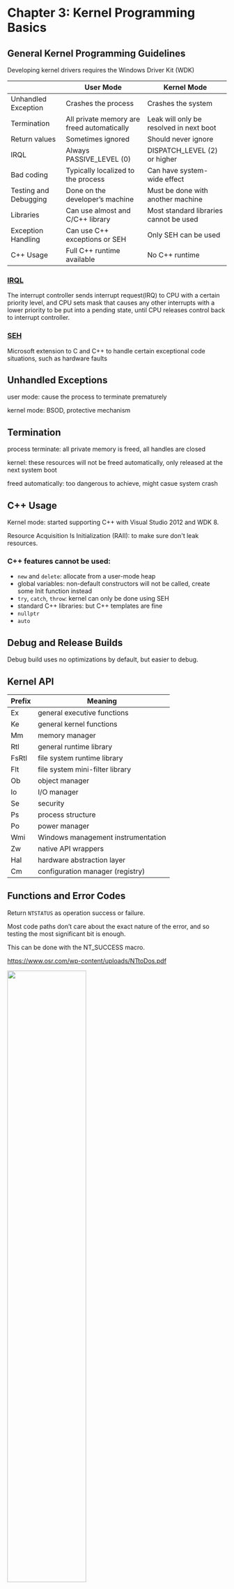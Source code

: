 # Chapter 3: Kernel Programming Basics

## General Kernel Programming Guidelines

Developing kernel drivers requires the Windows Driver Kit (WDK)

||User Mode| Kernel Mode|
| ---- | ---- | ---- |
|Unhandled Exception|Crashes the process|Crashes the system|
|Termination|All private memory are freed automatically|Leak will only be resolved in next boot|
|Return values|Sometimes ignored|Should never ignore|
|IRQL|Always PASSIVE_LEVEL (0)|DISPATCH_LEVEL (2) or higher|
|Bad coding|Typically localized to the process|Can have system-wide effect|
|Testing and Debugging|Done on the developer’s machine|Must be done with another machine|
|Libraries|Can use almost and C/C++ library|Most standard libraries cannot be used|
|Exception Handling|Can use C++ exceptions or SEH|Only SEH can be used|
|C++ Usage|Full C++ runtime available|No C++ runtime|

### [IRQL](https://en.wikipedia.org/wiki/IRQL_(Windows))
The interrupt controller sends interrupt request(IRQ) to CPU with a certain priority level, and CPU sets mask that causes any other interrupts with a lower priority to be put into a pending state, until CPU releases control back to interrupt controller.

### [SEH](https://learn.microsoft.com/en-us/cpp/cpp/structured-exception-handling-c-cpp?view=msvc-170)
Microsoft extension to C and C++ to handle certain exceptional code situations, such as hardware faults

## Unhandled Exceptions
user mode: cause the process to terminate prematurely

kernel mode: BSOD, protective mechanism

## Termination
process terminate: all private memory is freed,
all handles are closed

kernel: these resources will not be freed
automatically, only released at the next system boot

freed automatically: too dangerous to achieve, might casue system crash

## C++ Usage

Kernel mode: started supporting C++ with Visual Studio 2012 and WDK 8.

Resource Acquisition Is Initialization (RAII): to make sure don't leak resources.

### C++ features cannot be used:
- `new` and `delete`: allocate from a user-mode heap
- global variables: non-default constructors will not be called, create some Init function instead 
- `try`, `catch`, `throw`: kernel can only be done using SEH
- standard C++ libraries: but C++ templates are fine
- `nullptr`
- `auto`

## Debug and Release Builds
Debug build uses no optimizations by default, but easier to debug.

## Kernel API
|Prefix|Meaning|
| ---- | ---- |
|Ex|general executive functions|
|Ke|general kernel functions|
|Mm|memory manager|
|Rtl|general runtime library|
|FsRtl|file system runtime library|
|Flt|file system mini-filter library|
|Ob|object manager|
|Io|I/O manager|
|Se|security|
|Ps|process structure|
|Po|power manager|
|Wmi|Windows management instrumentation|
|Zw|native API wrappers|
|Hal|hardware abstraction layer|
|Cm|configuration manager (registry)|

## Functions and Error Codes
Return `NTSTATUS` as operation success or failure.

Most code paths don’t care about the exact nature of the error, and so testing the most significant bit
is enough. 

This can be done with the NT_SUCCESS macro. 

https://www.osr.com/wp-content/uploads/NTtoDos.pdf

<img src="https://github.com/poipoiyo/Demo-image/blob/main/Book-Review/WindowsKernelProgramming/CH3/Win32%20error%20mapping.png" width="60%" />

```C++
NTSTATUS DoWork() {
  NTSTATUS status = CallSomeKernelFunction();
  if(!NT_SUCCESS(Statue)) {
    KdPirnt((L"Error occurred: 0x%08X\n", status));
    return status;
  return STATUS_SUCCESS;
}
```

## Strings
most functions dealing with strings expect a structure of type UNICODE_STRING.

The UNICODE_STRING structure represents a string with its length and maximum length known.

```C++
typedef struct _UNICODE_STRING {
  USHORT Length;
  USHORT MaximumLength;
  PWCH Buffer;
} UNICODE_STRING;
```

Common UNICODE_STRING functions: `RtlInitUnicodeString`, `RtlCopyUnicodeString`, `RtlCompareUnicodeString`, `RtlEqualUnicodeString`, `RtlAppendUnicodeStringToString`

Some well-known string functions: `wcscpy`, `wcscat`, `wcslen`, `wcscpy_s`, `wcschr`, `strcpy`, `strcpy_s`

## Dynamic Memory Allocation
Drivers often need to allocate memory dynamically.

The kernel provides two general memory pools for drivers to use.

- Paged pool - memory pool that can be paged out if required.

- Non Paged Pool - memory pool that is never paged out and is guaranteed to remain in RAM.

Page: is a fixed-length contiguous block of virtual memory, described by a single entry in the page table.

Non-paged pool is a “better” memory pool as it can never incur a page fault.

Useful functions: `ExAllocatePool`, `ExAllocatePoolWithTag`, `ExAllocatePoolWithQuotaTag`, `ExFreePool`

View pool allocations: [Poolmon WDK tool](https://learn.microsoft.com/en-us/windows-hardware/drivers/devtest/poolmon)

Example: [Dynamic Memory Allocation](https://github.com/poipoiyo/Book-Review/blob/main/WindowsKernelProgramming/CH3/Memory%20Allocation.md)

## Lists
The kernel uses circular doubly linked lists in many of its internal data structures.

```C++
typedef struct _LIST_ENTRY {
  struct _LIST_ENTRY *Flink;
  struct _LIST_ENTRY *Blink;
} LIST_ENTRY, *PLIST_ENTRY;
```

<img src="https://github.com/poipoiyo/Demo-image/blob/main/Book-Review/WindowsKernelProgramming/CH3/3-2%20Circular%20linked%20list.png" width="80%" />

### [EPROCESS](https://learn.microsoft.com/en-us/windows-hardware/drivers/kernel/eprocess)
- connected in circular doubly linked list 
- head: stored the kernel variable  `PsActiveProcessHead`).
- member: `ActiveProcessLinks` is of type `LIST_ENTRY`, pointing to the next and previous `LIST_ENTRY` objects
- `CONTAINING_RECORD` macro: to get pointer to actual structure of address of a `LIST_ENTRY`

```C++
struct MyDataItem {
  // some data members
  LIST_ENTRY Link;
  // more data members
};

MyDataItem* GetItem(LIST_ENTRY* pEntry) {
  return CONTAINING_RECORD(pEntry, MyDataItem, Link);
}
```

## [Driver Object](https://learn.microsoft.com/en-us/windows-hardware/drivers/ddi/wdm/ns-wdm-_driver_object)
- Each driver object represents image of a loaded kernel-mode driver. 
- A pointer to driver object is an input parameter to driver's `DriverEntry`, `AddDevice`, `Reinitialize` `Unload`.
- Semi-documented, is allocated by the kernel and partially initialized. 
- Semi-documented: some of its members are documented for driver’s use and some are not.

### DriverEntry
```C++
DriverEntry(
  _In_ PDRIVER_OBJECT DriverObject, 
  _In_ PUNICODE_STRING RegistryPath
 )
```
- Dispatch Routines: member of `DriverObject` is an array of function pointers, specifies particular operations, such as Create, Read, Write
- In DriverEntry, only needs to initialize actual operations it supports, leaving other default.
- A driver must at least support `IRP_MJ_CREATE`, `IRP_MJ_CLOSE` operations, to allow opening a handle to device objects for driver.

### Major function code
|Major function| Description|
| ---- | ---- |
| IRP_MJ_CREATE (0) | Create operation. Typically invoked for `CreateFile` or `ZwCreateFile` calls |
| IRP_MJ_CLOSE (2)  | Close operation. Normally invoked for `CloseHandle` or `ZwClose` calls |
| IRP_MJ_READ (3)  | Read operation. Typically invoked for `ReadFile`, `ZwReadFile` and similar read APIs |
| IRP_MJ_DEVICE_CONTROL (14) | Generic call to a driver, invoked because of DeviceIoControl or ZwDeviceIoControlFile calls |
| IRP_MJ_INTERNAL_DEVICE_CONTROL (15) |  Similar to the previous one, but only available for kernel mode callers |
| IRP_MJ_PNP (31) | Plug and play callback invoked by the Plug and Play Manager. Generally interesting for hardware-based drivers or filters to such drivers |
| IRP_MJ_POWER (22) | Power callback invoked by the Power Manager. Generally interesting for hardware-based drivers filters to such drivers |


## [Device Object](https://learn.microsoft.com/en-us/windows-hardware/drivers/kernel/introduction-to-device-objects)
- Actual communication endpoints for clients to talk to drivers. 
- Are instances of the semi-documented `DEVICE_OBJECT` structure. 
- At least one should be created and given a name, so that it may be contacted by clients.

### CreateFile
```C++
HANDLE CreateFile(
  [in]           LPCSTR                lpFileName,
  [in]           DWORD                 dwDesiredAccess,
  [in]           DWORD                 dwShareMode,
  [in, optional] LPSECURITY_ATTRIBUTES lpSecurityAttributes,
  [in]           DWORD                 dwCreationDisposition,
  [in]           DWORD                 dwFlagsAndAttributes,
  [in, optional] HANDLE                hTemplateFile
);
```

- First argument “file name”(file object) should point to a device object’s name.
- Open handle to file or device creates a instance of kernel structure [FILE_OBJECT](https://learn.microsoft.com/en-us/windows-hardware/drivers/ddi/wdm/ns-wdm-_file_object). (Semi-documented)
- Accepts a symbolic link, a kernel object that knows how to point to another kernel object. (file system shortcut)
- The names in ?? directory are not accessible by user mode, but can be accessed by kernel. (by `IoGetDeviceObjectPointer`)
<img src="https://github.com/poipoiyo/Demo-image/blob/main/Book-Review/WindowsKernelProgramming/CH3/3-3%20Symbolic%20links%20directory%20in%20WinObj.png" width="80%" />

### FILE_OBJECT 
- To user-mode, represents an open instance of a file, device, directory, or volume. 
- To device and intermediate drivers, represents device object. 
- To drivers in file system stack, represents a directory or file.

### Symbolic links
- located in Object Manager directory named ?? (check by [WinObj](https://learn.microsoft.com/en-us/sysinternals/downloads/winobj))

### WinObj 
- A tool to track down object-related problems, or just curious about Object Manager namespace.

###  Process Explorer
- Install a driver after launched with administrator rights.
- Driver give Process Explorer powers beyond those that can be obtained by user mode APIs.
- Driver installed by Process Explorer creates a single device object so that Process Explorer is able to open device handle.
- Device object must be named and have a symbolic link in ?? directory

<img src="https://github.com/poipoiyo/Demo-image/blob/main/Book-Review/WindowsKernelProgramming/CH3/3-4%20Process%20Explorer%E2%80%99s%20symbolic%20link%20in%20WinObj.png" width="80%" />

Open a handle to its device:
```C+++
HANDLE hDevice = CreateFile(L"\\\\.\\PROCEXP152",
  GENERIC_WRITE | GENERIC_READ, 0, nullptr, OPEN_EXISTING, 0, nullptr);
```

Driver creates a device object using `IoCreateDevice` function. 

### [IoCreateDevice](https://learn.microsoft.com/en-us/windows-hardware/drivers/ddi/wdm/nf-wdm-iocreatedevice)
Creates a device object for use by a driver

Driver and multi devices:

<img src="https://github.com/poipoiyo/Demo-image/blob/main/Book-Review/WindowsKernelProgramming/CH3/3-5%20Driver%20and%20Device%20objects.png" width="80%" />



